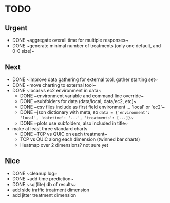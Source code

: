 # TODO

## Urgent

- DONE ~aggregate overall time for multiple responses~
- DONE ~generate minimal number of treatments (only one default, and 0-0 size)~

## Next

- DONE ~improve data gathering for external tool, gather starting set~
- DONE ~move charting to external tool~
- DONE ~local vs ec2 environment in data~
    + DONE ~environment variable and command line override~
    + DONE ~subfolders for data (data/local, data/ec2, etc)~
    + DONE ~csv files include as first field environment ... 'local' or 'ec2'~
    + DONE ~json dictionary with meta, so `data = {'environment': 'local', 'datetime': '...', 'treatments': [...]}`~
    + DONE ~plots use subfolders, also included in title~
- make at least three standard charts
    + DONE ~TCP vs QUIC on each treatment~
    + TCP vs QUIC along each dimension (twinned bar charts)
    + Heatmap over 2 dimensions? not sure yet

## Nice

- DONE ~cleanup log~
- DONE ~add time prediction~
- DONE ~sql(lite) db of results~
- add side traffic treatment dimension
- add jitter treatment dimension
